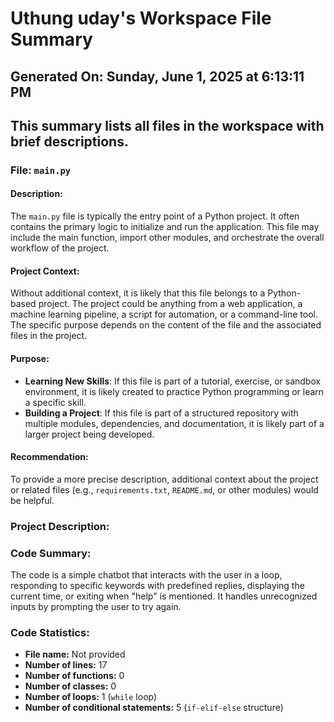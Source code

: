 # Uthung uday's Workspace File Summary
## Generated On: Sunday, June 1, 2025 at 6:13:11 PM
This summary lists all files in the workspace with brief descriptions.
---
### File: `main.py`

#### Description:
The `main.py` file is typically the entry point of a Python project. It often contains the primary logic to initialize and run the application. This file may include the main function, import other modules, and orchestrate the overall workflow of the project.

#### Project Context:
Without additional context, it is likely that this file belongs to a Python-based project. The project could be anything from a web application, a machine learning pipeline, a script for automation, or a command-line tool. The specific purpose depends on the content of the file and the associated files in the project.

#### Purpose:
- **Learning New Skills**: If this file is part of a tutorial, exercise, or sandbox environment, it is likely created to practice Python programming or learn a specific skill.
- **Building a Project**: If this file is part of a structured repository with multiple modules, dependencies, and documentation, it is likely part of a larger project being developed.

#### Recommendation:
To provide a more precise description, additional context about the project or related files (e.g., `requirements.txt`, `README.md`, or other modules) would be helpful. 
### Project Description:
 ### Code Summary:
The code is a simple chatbot that interacts with the user in a loop, responding to specific keywords with predefined replies, displaying the current time, or exiting when "help" is mentioned. It handles unrecognized inputs by prompting the user to try again.

### Code Statistics:
- **File name:** Not provided
- **Number of lines:** 17
- **Number of functions:** 0
- **Number of classes:** 0
- **Number of loops:** 1 (`while` loop)
- **Number of conditional statements:** 5 (`if-elif-else` structure)
